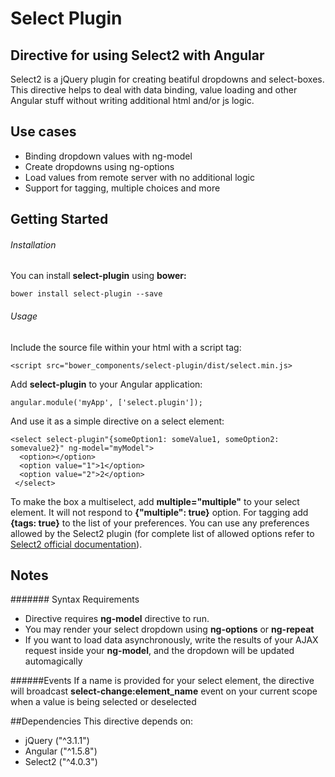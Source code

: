 # Select Plugin
## Directive for using Select2 with Angular

Select2 is a jQuery plugin for creating beatiful dropdowns and select-boxes. This directive helps to deal with data binding, value loading and other Angular stuff without writing additional html and/or js logic.

## Use cases
  - Binding dropdown values with ng-model
  - Create dropdowns using ng-options
  - Load values from remote server with no additional logic
  - Support for tagging, multiple choices and more
  
## Getting Started

###### Installation
You can install **select-plugin** using **bower:**
```
bower install select-plugin --save
```

###### Usage
Include the source file within your html with a script tag:
```
<script src="bower_components/select-plugin/dist/select.min.js>
```

Add **select-plugin** to your Angular application:
```
angular.module('myApp', ['select.plugin']);
```

And use it as a simple directive on a select element:
```
<select select-plugin"{someOption1: someValue1, someOption2: somevalue2}" ng-model="myModel">
  <option></option>
  <option value="1">1</option>
  <option value="2">2</option>
 </select>
 ```
 
 To make the box a multiselect, add **multiple="multiple"** to your select element. It will not respond to **{"multiple": true}** option.
 For tagging add **{tags: true}** to the list of your preferences. You can use any preferences allowed by the Select2 plugin (for complete list of allowed options refer to [Select2 official documentation](https://select2.github.io/options.html)).
 
 ## Notes
 ####### Syntax Requirements
  - Directive requires **ng-model** directive to run. 
  - You may render your select dropdown using **ng-options** or **ng-repeat**
  - If you want to load data asynchronously, write the results of your AJAX request inside your **ng-model**, and the dropdown will be updated automagically
  
######Events
If a name is provided for your select element, the directive will broadcast **select-change:element_name** event on your current scope when a value is being selected or deselected

##Dependencies
This directive depends on:
  - jQuery ("^3.1.1")
  - Angular ("^1.5.8")
  - Select2 ("^4.0.3")
